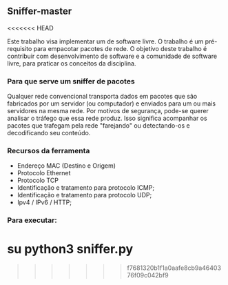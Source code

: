 ## Sniffer-master
<<<<<<< HEAD

Este trabalho visa implementar um de software livre. O trabalho é um pré-requisito para empacotar pacotes de rede. O objetivo deste trabalho é contribuir com desenvolvimento de software e a comunidade de software livre, para praticar os conceitos da disciplina.

### Para que serve um sniffer de pacotes

Qualquer rede convencional transporta dados em pacotes que são fabricados por um servidor (ou computador) e enviados para um ou mais servidores na mesma rede. Por motivos de segurança, pode-se querer analisar o tráfego que essa rede produz. Isso significa acompanhar os pacotes que trafegam pela rede "farejando" ou detectando-os e decodificando seu conteúdo.

### Recursos da ferramenta

- Endereço MAC (Destino e Origem)
- Protocolo Ethernet
- Protocolo TCP
- Identificação e tratamento para protocolo ICMP;
- Identificação e tratamento para protocolo UDP;
- Ipv4 / IPv6 / HTTP;

### Para executar:

su python3 sniffer.py
=======
>>>>>>> f7681320b1f1a0aafe8cb9a4640376f09c042bf9
